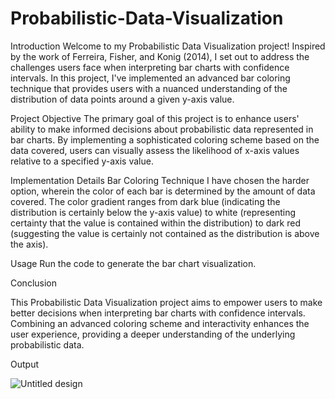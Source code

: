 # Probabilistic-Data-Visualization

Introduction
Welcome to my Probabilistic Data Visualization project! Inspired by the work of Ferreira, Fisher, and Konig (2014), I set out to address the challenges users face when interpreting bar charts with confidence intervals. In this project, I've implemented an advanced bar coloring technique that provides users with a nuanced understanding of the distribution of data points around a given y-axis value.

Project Objective
The primary goal of this project is to enhance users' ability to make informed decisions about probabilistic data represented in bar charts. By implementing a sophisticated coloring scheme based on the data covered, users can visually assess the likelihood of x-axis values relative to a specified y-axis value.

Implementation Details
Bar Coloring Technique
I have chosen the harder option, wherein the color of each bar is determined by the amount of data covered. The color gradient ranges from dark blue (indicating the distribution is certainly below the y-axis value) to white (representing certainty that the value is contained within the distribution) to dark red (suggesting the value is certainly not contained as the distribution is above the axis).

Usage
Run the code to generate the bar chart visualization.

Conclusion 

This Probabilistic Data Visualization project aims to empower users to make better decisions when interpreting bar charts with confidence intervals. Combining an advanced coloring scheme and interactivity enhances the user experience, providing a deeper understanding of the underlying probabilistic data.

Output


![Untitled design](https://github.com/rvaidya2/Probabilistic-Data-Visualization/assets/113307228/82944c1e-77fe-4d3f-a697-7b7c366de505)



